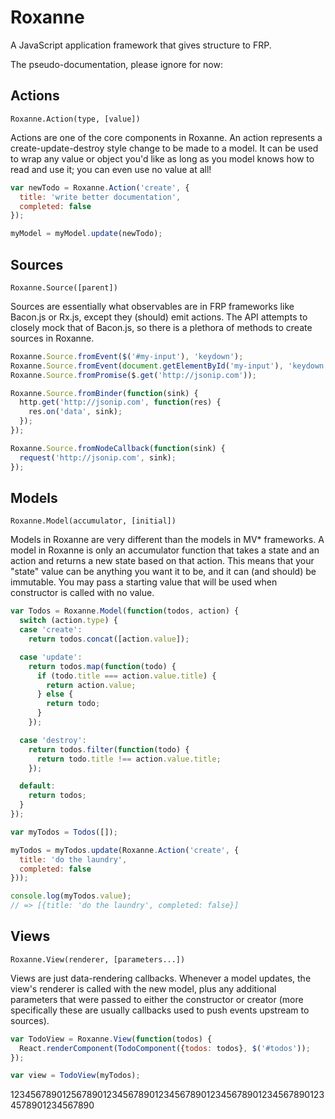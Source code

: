 Roxanne
=======

A JavaScript application framework that gives structure to FRP.

The pseudo-documentation, please ignore for now:

Actions 
-------
`Roxanne.Action(type, [value])`

Actions are one of the core components in Roxanne. An action represents a
create-update-destroy style change to be made to a model. It can be used to
wrap any value or object you'd like as long as you model knows how to read
and use it; you can even use no value at all!

```javascript
var newTodo = Roxanne.Action('create', {
  title: 'write better documentation',
  completed: false
});

myModel = myModel.update(newTodo);
```

Sources
-------
`Roxanne.Source([parent])`

Sources are essentially what observables are in FRP frameworks like Bacon.js
or Rx.js, except they (should) emit actions. The API attempts to closely mock
that of Bacon.js, so there is a plethora of methods to create sources in
Roxanne.

```javascript
Roxanne.Source.fromEvent($('#my-input'), 'keydown');
Roxanne.Source.fromEvent(document.getElementById('my-input'), 'keydown');
Roxanne.Source.fromPromise($.get('http://jsonip.com'));

Roxanne.Source.fromBinder(function(sink) {
  http.get('http://jsonip.com', function(res) {
    res.on('data', sink);
  });
});

Roxanne.Source.fromNodeCallback(function(sink) {
  request('http://jsonip.com', sink);
});
```

Models
------
`Roxanne.Model(accumulator, [initial])`

Models in Roxanne are very different than the models in MV* frameworks. A
model in Roxanne is only an accumulator function that takes a state and an
action and returns a new state based on that action. This means that your
"state" value can be anything you want it to be, and it can (and should) be
immutable. You may pass a starting value that will be used when constructor
is called with no value.

```javascript
var Todos = Roxanne.Model(function(todos, action) {
  switch (action.type) {
  case 'create':
    return todos.concat([action.value]);

  case 'update':
    return todos.map(function(todo) {
      if (todo.title === action.value.title) {
        return action.value;
      } else {
        return todo;
      }
    });

  case 'destroy':
    return todos.filter(function(todo) {
      return todo.title !== action.value.title;
    });

  default:
    return todos;
  }
});

var myTodos = Todos([]);

myTodos = myTodos.update(Roxanne.Action('create', {
  title: 'do the laundry',
  completed: false
}));

console.log(myTodos.value);
// => [{title: 'do the laundry', completed: false}]
```

Views
-----
`Roxanne.View(renderer, [parameters...])`

Views are just data-rendering callbacks. Whenever a model updates, the view's
renderer is called with the new model, plus any additional parameters that
were passed to either the constructor or creator (more specifically these are
usually callbacks used to push events upstream to sources).

```javascript
var TodoView = Roxanne.View(function(todos) {
  React.renderComponent(TodoComponent({todos: todos}, $('#todos'));
});

var view = TodoView(myTodos);
```

12345678901256789012345678901234567890123456789012345678901234578901234567890
